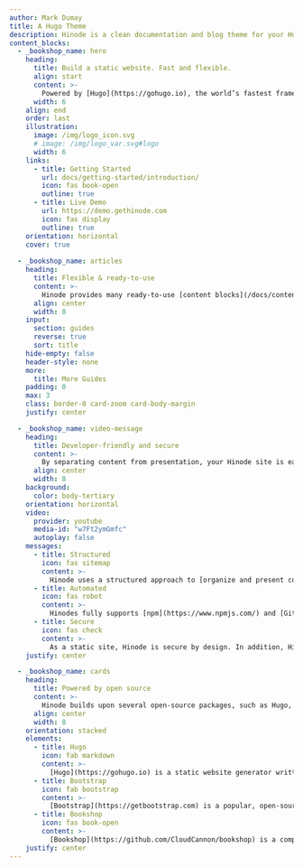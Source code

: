 ```yaml
---
author: Mark Dumay
title: A Hugo Theme
description: Hinode is a clean documentation and blog theme for your Hugo site based on Bootstrap 5.
content_blocks:
  - _bookshop_name: hero
    heading:
      title: Build a static website. Fast and flexible.
      align: start
      content: >-
        Powered by [Hugo](https://gohugo.io), the world’s fastest framework for building websites, Hinode is fast and flexible. Hinode lets you create a blog, documentation site, or landing page that scales with your needs.
      width: 6
    align: end
    order: last
    illustration:
      image: /img/logo_icon.svg
      # image: /img/logo_var.svg#logo
      width: 6
    links:
      - title: Getting Started
        url: docs/getting-started/introduction/
        icon: fas book-open
        outline: true
      - title: Live Demo
        url: https://demo.gethinode.com
        icon: fas display
        outline: true
    orientation: horizontal
    cover: true
  
  - _bookshop_name: articles
    heading:
      title: Flexible & ready-to-use
      content: >-
        Hinode provides many ready-to-use [content blocks](/docs/content-blocks) and [components](/docs/components) to quickly develop your site. With native support for [Hugo modules](https://gohugo.io/hugo-modules/), you can easily extend your site to your liking.
      align: center
      width: 8
    input:
      section: guides
      reverse: true
      sort: title
    hide-empty: false
    header-style: none
    more:
      title: More Guides
    padding: 0
    max: 3
    class: border-0 card-zoom card-body-margin
    justify: center

  - _bookshop_name: video-message
    heading:
      title: Developer-friendly and secure
      content: >-
        By separating content from presentation, your Hinode site is easily managed and versioned. Hinode provides a modern build system that is flexible and robust.
      align: center
      width: 8
    background:
      color: body-tertiary
    orientation: horizontal
    video:
      provider: youtube
      media-id: "w7Ft2ymGmfc"
      autoplay: false
    messages:
      - title: Structured
        icon: fas sitemap
        content: >-
          Hinode uses a structured approach to [organize and present content](https://gohugo.io/content-management/organization/). This increases usability and [Lighthouse scores](https://pagespeed.web.dev/report?url=https%3A%2F%2Fdemo.gethinode.com%2F).
      - title: Automated
        icon: fas robot
        content: >-
          Hinodes fully supports [npm](https://www.npmjs.com/) and [GitHub actions](https://github.com/features/actions) to ensure your deployed site is always up-to-date.
      - title: Secure
        icon: fas check
        content: >-
          As a static site, Hinode is secure by design. In addition, Hinode uses strict security policies by default. This results in an [A+ security score](https://observatory.mozilla.org/analyze/demo.gethinode.com).
    justify: center

  - _bookshop_name: cards
    heading:
      title: Powered by open source
      content: >-
        Hinode builds upon several open-source packages, such as Hugo, Bootstrap, and Bookshop. Want to make Hinode even better? Hinode is [open to contributions](/docs/getting-started/contribute/).
      align: center
      width: 8
    orientation: stacked
    elements:
      - title: Hugo
        icon: fab markdown
        content: >-
          [Hugo](https://gohugo.io) is a static website generator written in the Go language. It is optimized for speed, ease of use, and configurability. 
      - title: Bootstrap
        icon: fab bootstrap
        content: >-
          [Bootstrap](https://getbootstrap.com) is a popular, open-source web development framework. Is uses a mobile-first approach to create responsive websites.
      - title: Bookshop
        icon: fas book-open
        content: >-
          [Bookshop](https://github.com/CloudCannon/bookshop) is a component development workflow for static websites. It embeds the configuration of content blocks within the page's frontmatter.
    justify: center
---
```


